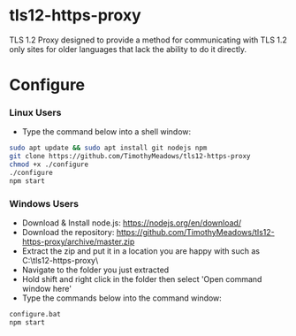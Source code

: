 # tls12-https-proxy
TLS 1.2 Proxy designed to provide a method for communicating with TLS 1.2 only sites for older languages that lack the ability to do it directly. 

# Configure
### Linux Users
* Type the command below into a shell window:
``` bash
sudo apt update && sudo apt install git nodejs npm
git clone https://github.com/TimothyMeadows/tls12-https-proxy
chmod +x ./configure
./configure
npm start
```
### Windows Users
* Download & Install node.js: https://nodejs.org/en/download/
* Download the repository: https://github.com/TimothyMeadows/tls12-https-proxy/archive/master.zip
* Extract the zip and put it in a location you are happy with such as C:\tls12-https-proxy\
* Navigate to the folder you just extracted
* Hold shift and right click in the folder then select 'Open command window here'
* Type the commands below into the command window:
``` bash
configure.bat
npm start
```

